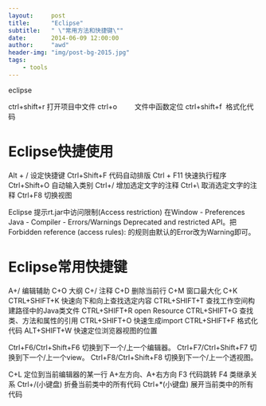 ```yaml
---
layout:     post
title:      "Eclipse"
subtitle:   " \"常用方法和快捷键\""
date:       2014-06-09 12:00:00
author:     "awd"
header-img: "img/post-bg-2015.jpg"
tags:
    - tools
---
```

eclipse

ctrl+shift+r 打开项目中文件
ctrl+o         文件中函数定位
ctrl+shift+f  格式化代码

Eclipse快捷使用
==========================================
Alt + / 设定快捷键
Ctrl+Shift+F 代码自动排版
Ctrl + F11 快速执行程序
Ctrl+Shift+O 自动输入类别
Ctrl+/ 增加选定文字的注释
Ctrl+\ 取消选定文字的注释
Ctrl+F8 切换视图

Eclipse 提示rt.jar中访问限制(Access restriction)
在Window - Preferences
Java - Compiler - Errors/Warnings
Deprecated and restricted API。把Forbidden reference (access rules): 的规则由默认的Error改为Warning即可。




Eclipse常用快捷键
==========================================
A+/ 编辑辅助
C+O 大纲
C+/ 注释
C+D 删除当前行
C+M 窗口最大化
C+K CTRL+SHIFT+K 快速向下和向上查找选定内容
CTRL+SHIFT+T 查找工作空间构建路径中的Java类文件
CTRL+SHIFT+R open Resource
CTRL+SHIFT+G 查找类、方法和属性的引用
CTRL+SHIFT+O 快速生成import
CTRL+SHIFT+F 格式化代码
ALT+SHIFT+W 快速定位浏览器视图的位置

Ctrl+F6/Ctrl+Shift+F6 切换到下一个/上一个编辑器。
Ctrl+F7/Ctrl+Shift+F7 切换到下一个/上一个view。
Ctrl+F8/Ctrl+Shift+F8 切换到下一个/上一个透视图。

C+L 定位到当前编辑器的某一行
A+左方向、A+右方向
F3 代码跳转
F4 类继承关系
Ctrl+/(小键盘) 折叠当前类中的所有代码
Ctrl+*(小键盘) 展开当前类中的所有代码
